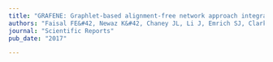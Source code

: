 ```yaml
---
title: "GRAFENE: Graphlet-based alignment-free network approach integrates 3D structural and sequence (residue order) data to improve protein structural comparison"
authors: "Faisal FE&#42, Newaz K&#42, Chaney JL, Li J, Emrich SJ, Clark PL, Milenković T"
journal: "Scientific Reports"
pub_date: "2017"

---
```

